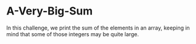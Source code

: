 # A-Very-Big-Sum
In this challenge, we print the sum of the elements in an array, keeping in mind that some of those integers may be quite large.
